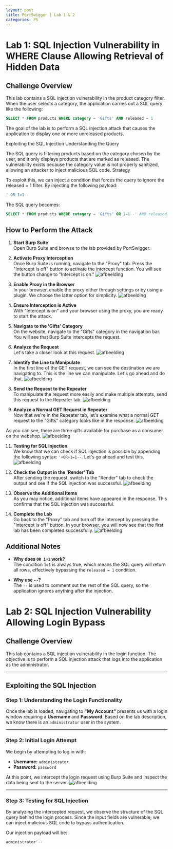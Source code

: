```yaml
---
layout: post
title: PortSwigger | Lab 1 & 2
categories: PS
---
```


# Lab 1: SQL Injection Vulnerability in WHERE Clause Allowing Retrieval of Hidden Data

## Challenge Overview

This lab contains a SQL injection vulnerability in the product category filter. When the user selects a category, the application carries out a SQL query like the following:

```sql
SELECT * FROM products WHERE category = 'Gifts' AND released = 1
```
The goal of the lab is to perform a SQL injection attack that causes the application to display one or more unreleased products.

Exploiting the SQL Injection
Understanding the Query

The SQL query is filtering products based on the category chosen by the user, and it only displays products that are marked as released. The vulnerability exists because the category value is not properly sanitized, allowing an attacker to inject malicious SQL code.
Strategy

To exploit this, we can inject a condition that forces the query to ignore the released = 1 filter. By injecting the following payload:

```sql
' OR 1=1--
```

The SQL query becomes:

```sql
SELECT * FROM products WHERE category = 'Gifts' OR 1=1--' AND released = 1
```

## How to Perform the Attack

1. **Start Burp Suite**  
   Open Burp Suite and browse to the lab provided by PortSwigger.

2. **Activate Proxy Interception**  
   Once Burp Suite is running, navigate to the "Proxy" tab. Press the "Intercept is off" button to activate the intercept function. You will see the button change to "Intercept is on."
   ![afbeelding](https://github.com/user-attachments/assets/caaba6f6-e5fd-4e28-b2e6-0a4006c3c830)

4. **Enable Proxy in the Browser**  
   In your browser, enable the proxy either through settings or by using a plugin. We choose the latter option for simplicity.
   ![afbeelding](https://github.com/user-attachments/assets/8443a53a-c422-433d-a487-d69a41fc33c3)

6. **Ensure Interception is Active**  
   With "Intercept is on" and your browser using the proxy, you are ready to start the attack.

7. **Navigate to the 'Gifts' Category**  
   On the website, navigate to the "Gifts" category in the navigation bar. You will see that Burp Suite intercepts the request.

8. **Analyze the Request**  
   Let's take a closer look at this request.
   ![afbeelding](https://github.com/user-attachments/assets/f2bd3269-5b94-4b1e-a4d8-a7f84822ccd5)

7. **Identify the Line to Manipulate**  
   In the first line of the GET request, we can see the destination we are navigating to. This is the line we can manipulate. Let's go ahead and do that.
   ![afbeelding](https://github.com/user-attachments/assets/8360ee96-ce5d-497f-91c7-324bdae248fb)

9. **Send the Request to the Repeater**  
   To manipulate the request more easily and make multiple attempts, send this request to the Repeater tab.
   ![afbeelding](https://github.com/user-attachments/assets/5747768e-ce5d-4f42-b7bf-f14124bf56ca)

11. **Analyze a Normal GET Request in Repeater**  
   Now that we're in the Repeater tab, let's examine what a normal GET request to the "Gifts" category looks like in the response.
   ![afbeelding](https://github.com/user-attachments/assets/e2fef68c-b226-4aab-9ef0-227be2d3644d)

   As you can see, there are three gifts available for purchase as a consumer on the webshop.
   ![afbeelding](https://github.com/user-attachments/assets/938e3001-c4cc-4736-ad92-23a181183fa7)


11. **Testing for SQL Injection**  
    We know that we can check if SQL injection is possible by appending the following syntax: `'+OR+1=1--`. Let's go ahead and test this.
    ![afbeelding](https://github.com/user-attachments/assets/ba955cd2-ba9c-4f70-bf8e-b24fea2d1a21)


13. **Check the Output in the 'Render' Tab**  
    After sending the request, switch to the "Render" tab to check the output and see if the SQL injection was successful.
    ![afbeelding](https://github.com/user-attachments/assets/5bcb180d-019e-4b25-9b4e-b8448c1afb88)

14. **Observe the Additional Items**  
    As you may notice, additional items have appeared in the response. This confirms that the SQL injection was successful.

15. **Complete the Lab**  
    Go back to the "Proxy" tab and turn off the intercept by pressing the "Intercept is off" button. In your browser, you will now see that the first lab has been completed        successfully.
    ![afbeelding](https://github.com/user-attachments/assets/b7a8617e-d6ce-4fd4-a0af-81a255adc76d)


## Additional Notes

- **Why does `OR 1=1` work?**  
  The condition `1=1` is always true, which means the SQL query will return all rows, effectively bypassing the `released = 1` condition.
  
- **Why use `--`?**  
  The `--` is used to comment out the rest of the SQL query, so the application ignores anything after the injection.


# Lab 2: SQL Injection Vulnerability Allowing Login Bypass

## Challenge Overview

This lab contains a SQL injection vulnerability in the login function. The objective is to perform a SQL injection attack that logs into the application as the administrator.

---

## Exploiting the SQL Injection

### Step 1: Understanding the Login Functionality

Once the lab is loaded, navigating to **"My Account"** presents us with a login window requiring a **Username** and **Password**. Based on the lab description, we know there is an `administrator` user in the system.

---

### Step 2: Initial Login Attempt

We begin by attempting to log in with:

- **Username:** `administrator`
- **Password:** `password`

At this point, we intercept the login request using Burp Suite and inspect the data being sent to the server.
![afbeelding](https://github.com/user-attachments/assets/ed93467c-c493-4e98-ba43-086bd8637c31)

---

### Step 3: Testing for SQL Injection

By analyzing the intercepted request, we observe the structure of the SQL query behind the login process. Since the input fields are vulnerable, we can inject malicious SQL code to bypass authentication.

Our injection payload will be:

```sql
administrator'-- 

